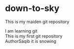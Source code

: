 # down-to-sky
This is my maiden git repository
<br>

I am learning git 
<br>
This is my first git repository
<BR>
AuthorSaqib
it is snowing
